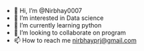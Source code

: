- 👋 Hi, I’m @Nirbhay0007
- 👀 I’m interested in Data science 
- 🌱 I’m currently learning python 
- 💞️ I’m looking to collaborate on program 
- 📫 How to reach me nirbhayprj@gmail.com

<!---
Nirbhay0007/Nirbhay0007 is a ✨ special ✨ repository because its `README.md` (this file) appears on your GitHub profile.
You can click the Preview link to take a look at your changes.
--->
